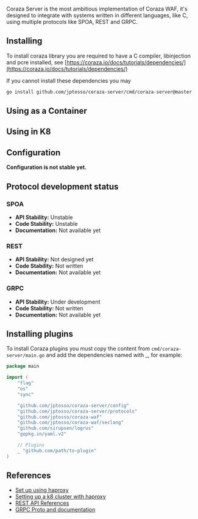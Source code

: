 Coraza Server is the most ambitious implementation of Coraza WAF, it's designed to integrate with systems written in different languages, like C, using multiple protocols like SPOA, REST and GRPC.

## Installing

To install coraza library you are required to have a C compiler, libinjection and pcre installed, see [https://coraza.io/docs/tutorials/dependencies/](https://coraza.io/docs/tutorials/dependencies/)

If you cannot install these dependencies you may 
```sh
go install github.com/jptosso/coraza-server/cmd/coraza-server@master
```

## Using as a Container


## Using in K8


## Configuration

**Configuration is not stable yet.**

## Protocol development status

### SPOA

- **API Stability:** Unstable
- **Code Stability:** Unstable
- **Documentation:** Not available yet

### REST

- **API Stability:** Not designed yet
- **Code Stability:** Not written
- **Documentation:** Not available yet

### GRPC

- **API Stability:** Under development
- **Code Stability:** Not written
- **Documentation:** Not available yet

## Installing plugins

To install Coraza plugins you must copy the content from ```cmd/coraza-server/main.go``` and add the dependencies named with _, for example:

```go
package main

import (
	"flag"
	"os"
	"sync"

	"github.com/jptosso/coraza-server/config"
	"github.com/jptosso/coraza-server/protocols"
	"github.com/jptosso/coraza-waf"
	"github.com/jptosso/coraza-waf/seclang"
	"github.com/sirupsen/logrus"
	"gopkg.in/yaml.v2"

    // Plugins
    _ "github.com/path/to-plugin"
)
```

## References

* [Set up using haproxy](#)
* [Setting up a k8 cluster with haproxy](#)
* [REST API References](#)
* [GRPC Proto and documentation](#)